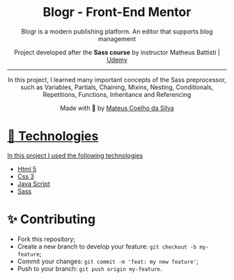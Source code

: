 <h1 align="center">
  Blogr - Front-End Mentor
</h1>

<p align="center">
  Blogr is a modern publishing platform. An editor that supports blog management
</p>

<p align="center">Project developed after the <strong>Sass course</strong> by instructor Matheus Battisti | <a href="https://www.udemy.com/">Udemy</a></p>

<hr>

<p align="center">In this project, I learned many important concepts of the Sass preprocessor, such as Variables, Partials, Chaining, Mixins, Nesting, Conditionals, Repetitions, Functions, Inheritance and Referencing</p>

<p align="center">
  Made with 💖 by <a href="https://github.com/mateuslsilva28/">Mateus Coelho da Silva
</p>
  

# :rocket: Technologies
In this project I used the following technologies

* [Html 5](https://developer.mozilla.org/pt-BR/docs/Web/HTML)
* [Css 3](https://developer.mozilla.org/pt-BR/docs/Web/CSS)
* [Java Script](https://developer.mozilla.org/pt-BR/docs/Web/JavaScript)
* [Sass](https://sass-lang.com/)

# :sparkles: Contributing

- Fork this repository;
- Create a new branch to develop your feature: `git checkout -b my-feature`;
- Commit your changes: `git commit -m 'feat: my new feature'`;
- Push to your branch: `git push origin my-feature`.
